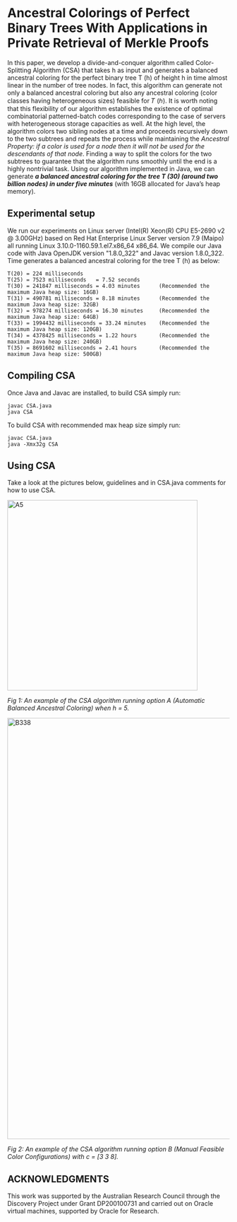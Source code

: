 # Ancestral Colorings of Perfect Binary Trees With Applications in Private Retrieval of Merkle Proofs

In this paper, we develop a divide-and-conquer algorithm called Color-Splitting Algorithm (CSA) that takes h as input and generates a balanced ancestral coloring for the perfect binary tree T (h) of height h in time almost linear in the number of tree nodes. In fact, this algorithm can generate not only a balanced ancestral coloring but also any ancestral coloring (color classes having heterogeneous sizes) feasible for 𝑇 (ℎ). It is worth noting that this flexibility of our algorithm establishes the existence of optimal combinatorial patterned-batch codes corresponding to the case of servers with heterogeneous storage capacities as well. At the high level, the algorithm colors two sibling nodes at a time and proceeds recursively down to the two subtrees and repeats the process while maintaining the *Ancestral Property: if a color is used for a node then it will not be used for the descendants of that node*. Finding a way to split the colors for the two subtrees to guarantee that the algorithm runs smoothly until the end is a highly nontrivial task. Using our algorithm implemented in Java, we can generate ***a balanced ancestral coloring for the tree T (30) (around two billion nodes) in under five minutes*** (with 16GB allocated for Java’s heap memory).

## Experimental setup

We run our experiments on Linux server (Intel(R) Xeon(R) CPU E5-2690 v2 @ 3.00GHz) based on Red Hat Enterprise Linux Server version 7.9 (Maipo)  all running Linux 3.10.0-1160.59.1.el7.x86_64 x86_64. We compile our Java code with Java OpenJDK version "1.8.0_322" and Javac version 1.8.0_322. Time generates a balanced ancestral coloring for the tree T (h) as below:


    T(20) = 224 milliseconds
    T(25) = 7523 milliseconds   = 7.52 seconds
    T(30) = 241847 milliseconds = 4.03 minutes      (Recommended the maximum Java heap size: 16GB)
    T(31) = 490781 milliseconds = 8.18 minutes      (Recommended the maximum Java heap size: 32GB)
    T(32) = 978274 milliseconds = 16.30 minutes     (Recommended the maximum Java heap size: 64GB)
    T(33) = 1994432 milliseconds = 33.24 minutes    (Recommended the maximum Java heap size: 120GB)
    T(34) = 4378425 milliseconds = 1.22 hours       (Recommended the maximum Java heap size: 240GB)
    T(35) = 8691602 milliseconds = 2.41 hours       (Recommended the maximum Java heap size: 500GB)

## Compiling CSA
Once Java and Javac are installed, to build CSA simply run:

    javac CSA.java
    java CSA

To build CSA with recommended max heap size simply run:

    javac CSA.java
    java -Xmx32g CSA

## Using CSA

Take a look at the pictures below, guidelines and in CSA.java comments for how to use CSA.  

<img width="431" alt="A5" src="https://user-images.githubusercontent.com/87842051/160220129-aa155edb-a867-4153-b168-4facce9755ef.png">

*Fig 1: An example of the CSA algorithm running option A (Automatic Balanced Ancestral Coloring) when h = 5.*


<img width="953" alt="B338" src="https://user-images.githubusercontent.com/87842051/160220177-92906580-1794-4407-8657-4662310e2424.png">

*Fig 2: An example of the CSA algorithm running option B (Manual Feasible Color Configurations) with c = [3 3 8].*


## ACKNOWLEDGMENTS
This work was supported by the Australian Research Council through the Discovery Project under Grant DP200100731 and carried out on Oracle virtual machines, supported by Oracle for Research.
